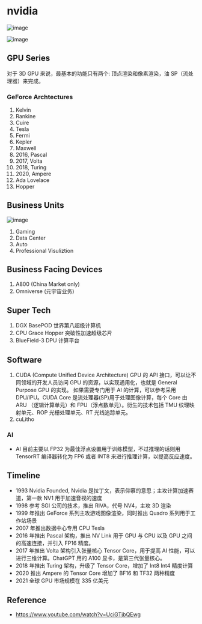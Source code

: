 # nvidia

![image](https://github.com/dotku/nvidia/assets/1519232/51d61367-2a0e-4ceb-bd7b-8e1d3ef1f20a)

![image](https://github.com/dotku/nvidia/assets/1519232/78220b4c-3881-4824-a775-cc5e6b3220e3)

## GPU Series

对于 3D GPU 来说，最基本的功能只有两个: 顶点渲染和像素渲染，油 SP（流处理器）来完成。

### GeForce Archtectures

1. Kelvin
2. Rankine
3. Cuire
4. Tesla
5. Fermi
6. Kepler
7. Maxwell
8. 2016, Pascal
9. 2017, Volta
10. 2018, Turing
11. 2020, Ampere
12. Ada Lovelace
13. Hopper

## Business Units

![image](https://github.com/dotku/nvidia/assets/1519232/7f50f7c5-30d5-4f26-b464-cc74d1c6b780)

1. Gaming
2. Data Center
3. Auto
4. Professional Visuliztion

## Business Facing Devices

1. A800 (China Market only)
2. Omniverse (元宇宙业务)

## Super Tech

1. DGX BasePOD 世界第八超级计算机
2. CPU Grace Hopper 突破性加速超级芯片
3. BlueField-3 DPU 计算平台

## Software

1. CUDA (Compute Unified Device Architecture)
    GPU 的 API 接口，可以让不同领域的开发人员访问 GPU 的资源，以实现通用化，也就是 General Purpose GPU 的实现。
    如果需要专门用于 AI 的计算，可以参考采用 DPU/IPU。CUDA Core 是流处理器(SP)用于处理图像计算，每个 Core 由 ARU （逻辑计算单元）和 FPU（浮点数单元）。衍生的技术包括 TMU 纹理映射单元、ROP 光栅处理单元、RT 光线追踪单元。
3. cuLitho

### AI

* AI 目前主要以 FP32 为最佳浮点设置用于训练模型，不过推理的话则用 TensorRT 编译器转化为 FP6 或者 INT8 来进行推理计算，以提高反应速度。

## Timeline

* 1993 Nvidia Founded, Nvidia 是拉丁文，表示仰慕的意思；主攻计算加速赛道，第一款 NV1 用于加速音视的速度
* 1998 参考 SGI 公司的技术，推出 RIVA，代号 NV4，主攻 3D 渲染
* 1999 年推出 GeForce 系列主攻游戏图像渲染，同时推出 Quadro 系列用于工作站场景
* 2007 年推出数据中心专用 CPU Tesla
* 2016 年推出 Pascal 架构，推出 NV Link 用于 GPU 与 CPU 以及 GPU 之间的高速连接，并引入 FP16 精度。
* 2017 年推出 Volta 架构引入张量核心 Tensor Core，用于提高 AI 性能，可以进行三维计算。ChatGPT 用的 A100 显卡，是第三代张量核心。
* 2018 年推出 Turing 架构，升级了 Tensor Core，增加了 Int8 Int4 精度计算
* 2020 推出 Ampere 的 Tensor Core 增加了 BF16 和 TF32 两种精度
* 2021 全球 GPU 市场规模在 335 亿美元

## Reference

* https://www.youtube.com/watch?v=UciGTjbQEwg
